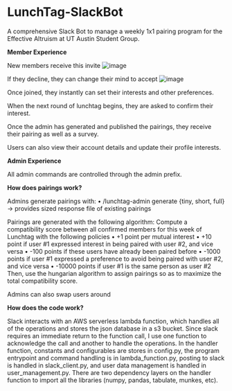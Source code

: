 # LunchTag-SlackBot
A comprehensive Slack Bot to manage a weekly 1x1 pairing program for the Effective Altruism at UT Austin Student Group.

**Member Experience**

New members receive this invite
![image](https://github.com/AlexDial624/Lunchtag-Slack-Bot/assets/29134239/5ec2895b-b1cf-4941-8a04-6fe9f12f8063)


If they decline, they can change their mind to accept
![image](https://github.com/AlexDial624/Lunchtag-Slack-Bot/assets/29134239/62a0e269-8c62-412d-9ef7-593ab8ebc5c2)


Once joined, they instantly can set their interests and other preferences.

When the next round of lunchtag begins, they are asked to confirm their interest.

Once the admin has generated and published the pairings, they receive their pairing as well as a survey.

Users can also view their account details and update their profile interests. 

**Admin Experience**

All admin commands are controlled through the admin prefix.

**How does pairings work?**

Admins generate pairings with:
• /lunchtag-admin generate {tiny, short, full} -> provides sized response file of existing pairings

Pairings are generated with the following algorithm:
  Compute a compatibility score between all confirmed members for this week of Lunchtag with the following policies
  • +1 point per mutual interest
  • +10 point if user #1 expressed interest in being paired with user #2, and vice versa
  • -100 points if these users have already been paired before
  • -1000 points if user #1 expressed a preference to avoid being paired with user #2, and vice versa
  • -10000 points if user #1 is the same person as user #2
  Then, use the hungarian algorithm to assign pairings so as to maximize the total compatibility score.

Admins can also swap users around

**How does the code work?**

Slack interacts with an AWS serverless lambda function, which handles all of the operations and stores the json database in a s3 bucket. Since slack requires an immediate return to the function call, I use one function to acknowledge the call and another to handle the operations. In the handler function, constants and configurables are stores in config.py, the program entrypoint and command handling is in lambda_function.py, posting to slack is handled in slack_client.py, and user data management is handled in user_management.py. There are two dependency layers on the handler function to import all the libraries (numpy, pandas, tabulate, munkes, etc).
